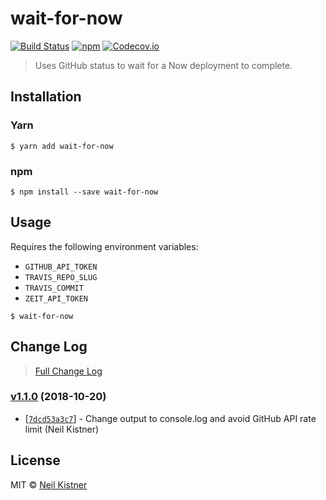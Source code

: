 # wait-for-now

[![Build Status][travis-image]][travis-url]
[![npm][npm-image]][npm-url]
[![Codecov.io][codecov-image]][codecov-url]

> Uses GitHub status to wait for a Now deployment to complete.

## Installation

### Yarn

```
$ yarn add wait-for-now
```

### npm

```
$ npm install --save wait-for-now
```

## Usage

Requires the following environment variables:
 - `GITHUB_API_TOKEN`
 - `TRAVIS_REPO_SLUG`
 - `TRAVIS_COMMIT`
 - `ZEIT_API_TOKEN`

```
$ wait-for-now
```

## Change Log

> [Full Change Log](changelog.md)

### [v1.1.0](https://github.com/wyze/wait-for-now/releases/tag/v1.1.0) (2018-10-20)

* [[`7dcd53a3c7`](https://github.com/wyze/wait-for-now/commit/7dcd53a3c7)] - Change output to console.log and avoid GitHub API rate limit (Neil Kistner)

## License

MIT © [Neil Kistner](//neilkistner.com)

[travis-image]: https://img.shields.io/travis/wyze/wait-for-now.svg?style=flat-square
[travis-url]: https://travis-ci.org/wyze/wait-for-now

[npm-image]: https://img.shields.io/npm/v/wait-for-now.svg?style=flat-square
[npm-url]: https://npmjs.com/package/wait-for-now

[codecov-image]: https://img.shields.io/codecov/c/github/wyze/wait-for-now.svg?style=flat-square
[codecov-url]: https://codecov.io/github/wyze/wait-for-now
